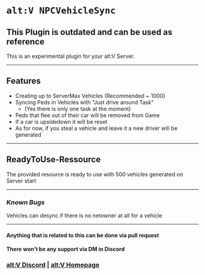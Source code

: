# `alt:V NPCVehicleSync`

## This Plugin is outdated and can be used as reference

This is an experimental plugin for your alt:V Server.
***
## **Features**
- Creating up to ServerMax Vehicles (Recommended ~ 1000)
- Syncing Peds in Vehicles with "Just drive around Task"
  - (Yes there is only one task at the moment)
- Peds that flee out of their car will be removed from Game
- If a car is upsidedown it will be reset
- As for now, if you steal a vehicle and leave it a new driver will be generated
***
## **ReadyToUse-Ressource**
The provided resource is ready to use with 500 vehicles generated on Server start
***
### _**Known Bugs**_
Vehicles can desync if there is no netowner at all for a vehicle
***
#### Anything that is related to this can be done via pull request
#### There won't be any support via DM in Discord
### [alt:V Discord](https://discord.gg/q3zUUEC) | [alt:V Homepage](https://altv.mp/)
